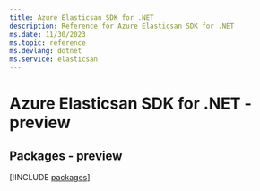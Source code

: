```yaml
---
title: Azure Elasticsan SDK for .NET
description: Reference for Azure Elasticsan SDK for .NET
ms.date: 11/30/2023
ms.topic: reference
ms.devlang: dotnet
ms.service: elasticsan
---
```

# Azure Elasticsan SDK for .NET - preview
## Packages - preview
[!INCLUDE [packages](elasticsan-index.md)]